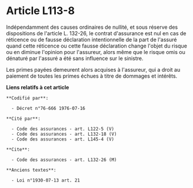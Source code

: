 # Article L113-8

Indépendamment des causes ordinaires de nullité, et sous réserve des dispositions de l'article L. 132-26, le contrat
d'assurance est nul en cas de réticence ou de fausse déclaration intentionnelle de la part de l'assuré quand cette réticence
ou cette fausse déclaration change l'objet du risque ou en diminue l'opinion pour l'assureur, alors même que le risque omis
ou dénaturé par l'assuré a été sans influence sur le sinistre.

Les primes payées demeurent alors acquises à l'assureur, qui a droit au paiement de toutes les primes échues à titre de
dommages et intérêts.

**Liens relatifs à cet article**

	**Codifié par**:

	  - Décret n°76-666 1976-07-16

	**Cité par**:

	  - Code des assurances - art. L122-5 (V)
	  - Code des assurances - art. L132-18 (V)
	  - Code des assurances - art. L145-4 (V)

	**Cite**:

	  - Code des assurances - art. L132-26 (M)

	**Anciens textes**:

	  - Loi n°1930-07-13 art. 21
